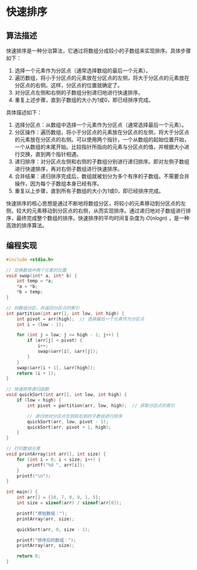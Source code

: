 # 快速排序

## 算法描述

快速排序是一种分治算法，它通过将数组分成较小的子数组来实现排序。具体步骤如下：

1. 选择一个元素作为分区点（通常选择数组的最后一个元素）。
2. 遍历数组，将小于分区点的元素放在分区点的左侧，将大于分区点的元素放在分区点的右侧。这样，分区点的位置就确定了。
3. 对分区点左侧和右侧的子数组分别递归地进行快速排序。
4. 重复上述步骤，直到子数组的大小为1或0，即已经排序完成。

具体描述如下：

1. 选择分区点：从数组中选择一个元素作为分区点（通常选择最后一个元素）。
2. 分区操作：遍历数组，将小于分区点的元素放在分区点的左侧，将大于分区点的元素放在分区点的右侧。可以使用两个指针，一个从数组的起始位置开始，一个从数组的末尾开始。比较指针所指向的元素与分区点的值，并根据大小进行交换，直到两个指针相遇。
3. 递归排序：对分区点左侧和右侧的子数组分别进行递归排序。即对左侧子数组进行快速排序，再对右侧子数组进行快速排序。
4. 合并结果：递归排序完成后，数组就被划分为多个有序的子数组。不需要合并操作，因为每个子数组本身已经有序。
5. 重复以上步骤，直到所有子数组的大小为1或0，即已经排序完成。

快速排序的核心思想是通过不断地将数组分区，将较小的元素移动到分区点的左侧，较大的元素移动到分区点的右侧，从而实现排序。通过递归地对子数组进行排序，最终完成整个数组的排序。快速排序的平均时间复杂度为 $O(nlogn)$ ，是一种高效的排序算法。

## 编程实现

```c
#include <stdio.h>

// 交换数组中两个元素的位置
void swap(int* a, int* b) {
    int temp = *a;
    *a = *b;
    *b = temp;
}

// 将数组分区，并返回分区点的索引
int partition(int arr[], int low, int high) {
    int pivot = arr[high];  // 选择最后一个元素作为分区点
    int i = (low - 1);

    for (int j = low; j <= high - 1; j++) {
        if (arr[j] < pivot) {
            i++;
            swap(&arr[i], &arr[j]);
        }
    }
    swap(&arr[i + 1], &arr[high]);
    return (i + 1);
}

// 快速排序递归函数
void quickSort(int arr[], int low, int high) {
    if (low < high) {
        int pivot = partition(arr, low, high);  // 获取分区点的索引

        // 递归地对分区点左侧和右侧的子数组进行排序
        quickSort(arr, low, pivot - 1);
        quickSort(arr, pivot + 1, high);
    }
}

// 打印数组元素
void printArray(int arr[], int size) {
    for (int i = 0; i < size; i++) {
        printf("%d ", arr[i]);
    }
    printf("\n");
}

int main() {
    int arr[] = {10, 7, 8, 9, 1, 5};
    int size = sizeof(arr) / sizeof(arr[0]);

    printf("原始数组：");
    printArray(arr, size);

    quickSort(arr, 0, size - 1);

    printf("排序后的数组：");
    printArray(arr, size);

    return 0;
}

```
